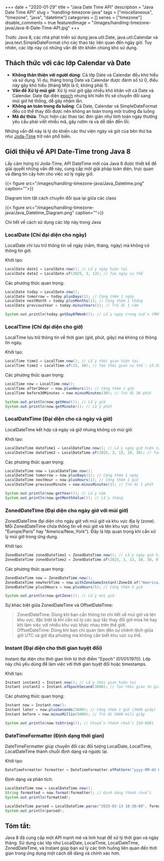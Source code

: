 +++
date = "2020-01-29"
title = "Java Date Time API"
description = "Java Date Time API"
slug = "handling-timezone-java"
tags = ["miscellaneous", "timezone", "java", "datetime"]
categories = []
series = ["timezone"]
disable_comments = true
featuredImage = "/images/handling-timezone-java/Java-8-Date-Time-API.jpg"
+++

Trước Java 8, các nhà phát triển sử dụng java.util.Date, java.util.Calendar và java.text.SimpleDateFormat cho các thao tác liên quan đến ngày giờ. Tuy nhiên, các lớp này có những vấn đề lớn khiến chúng khó sử dụng.

## Thách thức với các lớp Calendar và Date
+ **Không thân thiện với người dùng**: Cả lớp Date và Calendar đều khó hiểu và sử dụng. Ví dụ, tháng trong Date và Calendar được đánh số từ 0, điều này gây khó hiểu (tháng Một là 0, không phải 1).
+ **Vấn đề Xử lý múi giờ**: Xử lý múi giờ gặp nhiều khó khăn với cả Date và Calendar. Date đại diện [epoch](https://en.wikipedia.org/wiki/Unix_time) nhưng khi hiển thị sẽ chuyển đổi sang múi giờ hệ thống, dễ gây nhầm lẫn.
+ **Không an toàn trong đa luồng**: Cả Date, Calendar và SimpleDateFormat đều có thể thay đổi được nên không an toàn trong môi trường đa luồng
+ **Mã dư thừa**: Thực hiện các thao tác đơn giản như tính toán ngày thường yêu cầu phải viết nhiều mã, gây rườm rà và dễ dẫn đến lỗi.

Những vấn đề này là lý do khiến các thư viện ngày và giờ của bên thứ ba như [Joda-Time](https://www.joda.org/joda-time/) trở nên phổ biến.

## Giới thiệu về API Date-Time trong Java 8

Lấy cảm hứng từ Joda-Time, API DateTime mới của Java 8 được thiết kế để giải quyết những vấn đề này, cung cấp một giải pháp toàn diện, trực quan và đáng tin cậy hơn cho việc xử lý ngày giờ.

{{< figure src="/images/handling-timezone-java/Java_Datetime.png" caption="">}}

Diagram tóm tắt cách chuyển đổi qua lại giữa các class

{{< figure src="/images/handling-timezone-java/Java_Datetime_Diagram.png" caption="">}}

Chi tiết về cách sử dụng các lớp này trong Java

### LocalDate (Chỉ đại diện cho ngày)
LocalDate chỉ lưu trữ thông tin về ngày (năm, tháng, ngày) mà không có thông tin giờ.

Khởi tạo:
```java
LocalDate date1 = LocalDate.now(); // Lấy ngày hiện tại
LocalDate date2 = LocalDate.of(2025, 3, 13); // Tạo ngày cụ thể
```

Các phương thức quan trọng:
```java
LocalDate today = LocalDate.now();
LocalDate tomorrow = today.plusDays(1); // Cộng thêm 1 ngày
LocalDate nextMonth = today.plusMonths(1); // Cộng thêm 1 tháng
LocalDate previousYear = today.minusYears(1); // Trừ đi 1 năm

System.out.println(today.getDayOfWeek()); // Lấy ngày trong tuần (MONDAY, TUESDAY,...)
```

### LocalTime (Chỉ đại diện cho giờ)
LocalTime lưu trữ thông tin về thời gian (giờ, phút, giây) mà không có thông tin ngày.

Khởi tạo:
```java
LocalTime time1 = LocalTime.now(); // Lấy thời gian hiện tại
LocalTime time2 = LocalTime.of(15, 30); // Tạo thời gian cụ thể: 15:30
```

Các phương thức quan trọng:
```java
LocalTime now = LocalTime.now();
LocalTime after1Hour = now.plusHours(1); // Cộng thêm 1 giờ
LocalTime before30Minutes = now.minusMinutes(30); // Trừ đi 30 phút

System.out.println(now.getHour()); // Lấy giờ
System.out.println(now.getMinute()); // Lấy phút
```

### LocalDateTime (Đại diện cho cả ngày và giờ)
LocalDateTime kết hợp cả ngày và giờ nhưng không có múi giờ.

Khởi tạo:
```java
LocalDateTime dateTime1 = LocalDateTime.now(); // Lấy ngày giờ hiện tại
LocalDateTime dateTime2 = LocalDateTime.of(2025, 3, 13, 10, 30); // Tạo ngày giờ cụ thể
```

Các phương thức quan trọng:
```java
LocalDateTime now = LocalDateTime.now();
LocalDateTime tomorrow = now.plusDays(1); // Cộng thêm 1 ngày
LocalDateTime nextHour = now.plusHours(1); // Cộng thêm 1 giờ
LocalDateTime previousMinute = now.minusMinutes(1); // Trừ đi 1 phút

System.out.println(now.getYear()); // Lấy năm
System.out.println(now.getMonthValue()); // Lấy tháng
```

### ZonedDateTime (Đại diện cho ngày giờ với múi giờ)
ZonedDateTime đại diện cho ngày giờ với múi giờ và khu vực địa lý (zone). Mỗi ZonedDateTime chứa thông tin về múi giờ và tên khu vực (như "Europe/Paris" hay "America/New_York"). Đây là lớp quan trọng khi cần xử lý múi giờ trong ứng dụng.

Khởi tạo:
```java
ZonedDateTime zonedDateTime1 = ZonedDateTime.now(); // Lấy ngày giờ hiện tại với múi giờ
ZonedDateTime zonedDateTime2 = ZonedDateTime.of(2025, 3, 13, 10, 30, 0, 0, ZoneId.of("Asia/Ho_Chi_Minh")); // Tạo ngày giờ cụ thể với múi giờ
```

Các phương thức quan trọng:
```java
ZonedDateTime now = ZonedDateTime.now();
ZonedDateTime newYorkTime = now.withZoneSameInstant(ZoneId.of("America/New_York")); // Chuyển sang múi giờ New York
ZonedDateTime plus5Hours = now.plusHours(5); // Cộng thêm 5 giờ

System.out.println(now.getZone()); // Lấy múi giờ
```

Sự khác biệt giữa ZonedDateTime và OffsetDateTime:
> ZonedDateTime: Dùng khi bạn cần thông tin chi tiết về múi giờ và tên khu vực, đặc biệt là khi cần xử lý các quy tắc thay đổi giờ mùa hè hay khi làm việc với nhiều khu vực khác nhau trên thế giới.
> OffsetDateTime: Dùng khi bạn chỉ quan tâm đến sự chênh lệch giữa giờ UTC và giờ địa phương mà không cần biết khu vực cụ thể.


### Instant (Đại diện cho thời gian tuyệt đối)
Instant đại diện cho thời gian tính từ thời điểm "Epoch" (01/01/1970). Lớp này chủ yếu dùng để làm việc với thời gian tuyệt đối hoặc timestamps.

Khởi tạo:
```java
Instant instant1 = Instant.now(); // Lấy thời gian hiện tại
Instant instant2 = Instant.ofEpochSecond(3600); // Tạo thời gian từ giây (tính từ Epoch)
```

Các phương thức quan trọng:
```java
Instant now = Instant.now();
Instant later = now.plusSeconds(3600); // Cộng thêm 1 giờ (3600 giây)
Instant before = now.minusMillis(5000); // Trừ đi 5000 mili giây

System.out.println(now.toString()); // Chuyển thành chuỗi ISO-8601
```

### DateTimeFormatter (Định dạng thời gian)
DateTimeFormatter giúp chuyển đổi các đối tượng LocalDate, LocalTime, LocalDateTime thành chuỗi định dạng và ngược lại.

Khởi tạo:
```java
DateTimeFormatter formatter = DateTimeFormatter.ofPattern("yyyy-MM-dd HH:mm:ss");
```

Định dạng và phân tích:
```java
LocalDateTime now = LocalDateTime.now();
String formatted = now.format(formatter); // Định dạng thành chuỗi
System.out.println(formatted);

LocalDateTime parsed = LocalDateTime.parse("2025-03-13 10:30:00", formatter); // Phân tích chuỗi thành LocalDateTime
System.out.println(parsed);
```

## Tóm tắt:
Java 8 đã cung cấp một API mạnh mẽ và linh hoạt để xử lý thời gian và ngày tháng. Sử dụng các lớp như LocalDate, LocalTime, LocalDateTime, ZonedDateTime, và Instant giúp bạn xử lý các tình huống liên quan đến thời gian trong ứng dụng một cách dễ dàng và chính xác hơn.

